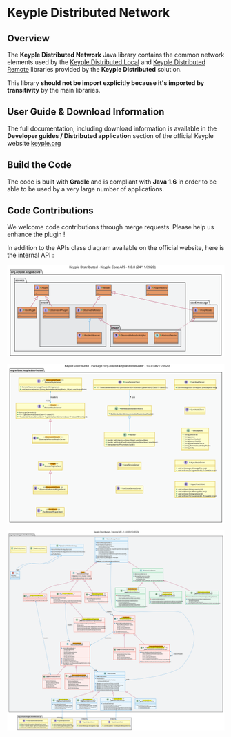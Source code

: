 # Keyple Distributed Network

## Overview

The **Keyple Distributed Network** Java library contains the common network elements used by the [Keyple Distributed Local](../local/README.md) and [Keyple Distributed Remote](../remote/README.md) libraries provided by the **Keyple Distributed** solution.

This library **should not be import explicitly because it's imported by transitivity** by the main libraries.

## User Guide & Download Information

The full documentation, including download information is available in the **Developer guides / Distributed application** section of the official Keyple website [keyple.org](https://keyple.org)

## Build the Code

The code is built with **Gradle** and is compliant with **Java 1.6** in order to be able to be used by a very large number of applications.

## Code Contributions

We welcome code contributions through merge requests. Please help us enhance the plugin !

In addition to the APIs class diagram available on the official website, here is the internal API :

![Remote_Class_Internal_KeypleCore_API](resources/uml/class/Remote_Class_Internal_KeypleCore_API.svg)

![Remote_Class_Internal_Package_Distributed_API](resources/uml/class/Remote_Class_Internal_Package_Distributed_API.svg)

![Remote_Class_Internal_Package_DistributedImpl_API](resources/uml/class/Remote_Class_Internal_Package_DistributedImpl_API.svg)
